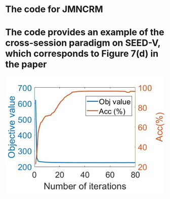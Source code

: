 # The code for JMNCRM

# The code provides an example of the cross-session paradigm on SEED-V, which corresponds to Figure 7(d) in the paper
<div align="center">
  <img src="https://github.com/czxyhll/JMNCRM/blob/main/cross-session%20(task1-sub14)%20paradigm%20on%20SEED-V.jpg">
</div>
